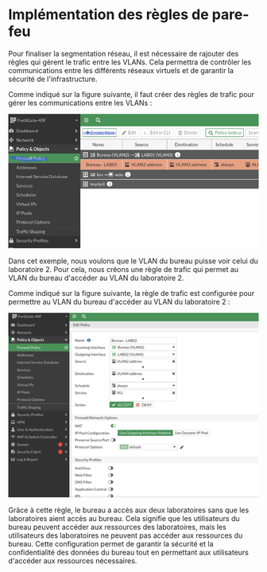 # Implémentation des règles de pare-feu

Pour finaliser la segmentation réseau, il est nécessaire de rajouter des règles qui gèrent le trafic entre les VLANs. Cela permettra de contrôler les communications entre les différents réseaux virtuels et de garantir la sécurité de l'infrastructure.

Comme indiqué sur la figure suivante, il faut créer des règles de trafic pour gérer les communications entre les VLANs :

![Alt text](./images/POLICIES1.png)

Dans cet exemple, nous voulons que le VLAN du bureau puisse voir celui du laboratoire 2. Pour cela, nous créons une règle de trafic qui permet au VLAN du bureau d'accéder au VLAN du laboratoire 2.

Comme indiqué sur la figure suivante, la règle de trafic est configurée pour permettre au VLAN du bureau d'accéder au VLAN du laboratoire 2 :

![Alt text](./images/POLICIES2.png)

Grâce à cette règle, le bureau a accès aux deux laboratoires sans que les laboratoires aient accès au bureau. Cela signifie que les utilisateurs du bureau peuvent accéder aux ressources des laboratoires, mais les utilisateurs des laboratoires ne peuvent pas accéder aux ressources du bureau. Cette configuration permet de garantir la sécurité et la confidentialité des données du bureau tout en permettant aux utilisateurs d'accéder aux ressources nécessaires.